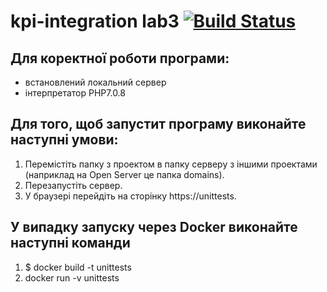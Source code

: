 # kpi-integration lab3 [![Build Status](https://travis-ci.org/anashur33/unitTests.svg?branch=master)](https://travis-ci.org/anashur33/unitTests)

## Для коректної роботи програми: 
  * встановлений локальний сервер
  * інтерпретатор РНР7.0.8
  
## Для того, щоб запустит програму виконайте наступні умови:
  1. Перемістіть папку з проектом в папку серверу з іншими проектами (наприклад на Open Server це папка domains).
  2. Перезапустіть сервер.
  3. У браузері перейдіть на сторінку https://unittests.

## У випадку запуску через Docker виконайте наступні команди
  1. $ docker build -t unittests
  2. docker run -v unittests
